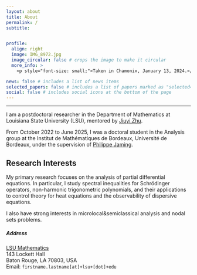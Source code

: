 ```yaml
---
layout: about
title: About
permalink: /
subtitle:  


profile:
  align: right
  image: IMG_8972.jpg
  image_circular: false # crops the image to make it circular
  more_info: > 
    <p style="font-size: small;">Taken in Chamonix, January 13, 2024.</p>

news: false # includes a list of news items
selected_papers: false # includes a list of papers marked as "selected={true}" ps: I changed this to full publications
social: false # includes social icons at the bottom of the page
---
```

<hr />

I am a postdoctoral researcher in the Department of Mathematics at Louisiana State University (LSU), mentored by <a href='https://www.math.lsu.edu/~zhu/'>Jiuyi Zhu</a>.

From October 2022 to June 2025, I was a doctoral student in the Analysis group at the Institut de Mathématiques de Bordeaux, Université de Bordeaux, under the supervision of <a href='https://www.math.u-bordeaux.fr/~pjaming/index.html'>Philippe Jaming</a>.



<h2 style="color: inherit" class="font-weight-bold">
  Research Interests
</h2>
 My primary research focuses on the analysis of partial differential equations. In particular, I study spectral inequalities for Schrödinger operators, non-harmonic trigonometric polynomials, and their applications to control theory for heat equations and the observability of dispersive equations. 
 
 I also have strong interests in microlocal&semiclassical analysis and nodal sets problems.

<h5 style="color: inherit" class="font-weight-bold">
Address
</h5>
 <div>
<a href='https://www.math.lsu.edu/'>LSU Mathematics</a><br>
143 Lockett Hall<br>
Baton Rouge, LA 70803, USA
</div>
<div>
<span>Email: </span>
<code style="font-family: monospace; background: none;">firstname.lastname[at]+lsu+[dot]+edu</code>
</div>





